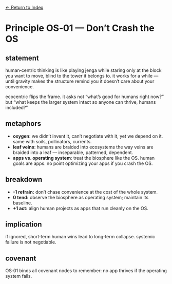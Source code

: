 [← Return to Index](/eriirfos-eng/-ternlang/blob/13/wiki/index.md)

# Principle OS‑01 — Don’t Crash the OS

## statement
human‑centric thinking is like playing jenga while staring only at the block you want to move, blind to the tower it belongs to. it works for a while — until gravity makes the structure remind you it doesn’t care about your convenience.

ecocentric flips the frame. it asks not “what’s good for humans right now?” but “what keeps the larger system intact so anyone can thrive, humans included?”

## metaphors
- **oxygen**: we didn’t invent it, can’t negotiate with it, yet we depend on it. same with soils, pollinators, currents. 
- **leaf veins**: humans are braided into ecosystems the way veins are braided into a leaf — inseparable, patterned, dependent.
- **apps vs. operating system**: treat the biosphere like the OS. human goals are apps. no point optimizing your apps if you crash the OS.

## breakdown
- **-1 refrain:** don’t chase convenience at the cost of the whole system.
- **0 tend:** observe the biosphere as operating system; maintain its baseline.
- **+1 act:** align human projects as apps that run cleanly on the OS.

## implication
if ignored, short‑term human wins lead to long‑term collapse. systemic failure is not negotiable.

## covenant
OS‑01 binds all covenant nodes to remember: no app thrives if the operating system fails.
